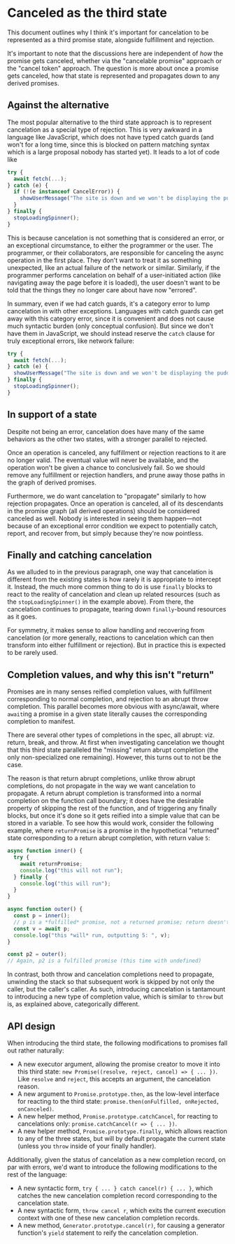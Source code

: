 # Canceled as the third state

This document outlines why I think it's important for cancelation to be represented as a third promise state, alongside fulfillment and rejection.

It's important to note that the discussions here are independent of _how_ the promise gets canceled, whether via the "cancelable promise" approach or the "cancel token" approach. The question is more about once a promise gets canceled, how that state is represented and propagates down to any derived promises.

## Against the alternative

The most popular alternative to the third state approach is to represent cancelation as a special type of rejection. This is very awkward in a language like JavaScript, which does not have typed catch guards (and won't for a long time, since this is blocked on pattern matching syntax which is a large proposal nobody has started yet). It leads to a lot of code like

```js
try {
  await fetch(...);
} catch (e) {
  if (!(e instanceof CancelError)) {
    showUserMessage("The site is down and we won't be displaying the pudding recipes you expected.");
  }
} finally {
  stopLoadingSpinner();
}
```

This is because cancelation is not something that is considered an error, or an exceptional circumstance, to either the programmer or the user. The programmer, or their collaborators, are responsible for canceling the async operation in the first place. They don't want to treat it as something unexpected, like an actual failure of the network or similar. Similarly, if the programmer performs cancelation on behalf of a user-initiated action (like navigating away the page before it is loaded), the user doesn't want to be told that the things they no longer care about have now "errored".

In summary, even if we had catch guards, it's a category error to lump cancelation in with other exceptions. Languages with catch guards can get away with this category error, since it is convenient and does not cause much syntactic burden (only conceptual confusion). But since we don't have them in JavaScript, we should instead reserve the `catch` clause for truly exceptional errors, like network failure:

```js
try {
  await fetch(...);
} catch (e) {
  showUserMessage("The site is down and we won't be displaying the pudding recipes you expected.");
} finally {
  stopLoadingSpinner();
}
```

## In support of a state

Despite not being an error, cancelation does have many of the same behaviors as the other two states, with a stronger parallel to rejected.

Once an operation is canceled, any fulfillment or rejection reactions to it are no longer valid. The eventual value will never be available, and the operation won't be given a chance to conclusively fail. So we should remove any fulfillment or rejection handlers, and prune away those paths in the graph of derived promises.

Furthermore, we do want cancelation to "propagate" similarly to how rejection propagates. Once an operation is canceled, all of its descendants in the promise graph (all derived operations) should be considered canceled as well. Nobody is interested in seeing them happen—not because of an exceptional error condition we expect to potentially catch, report, and recover from, but simply because they're now pointless.

## Finally and catching cancelation

As we alluded to in the previous paragraph, one way that cancelation is different from the existing states is how rarely it is appropriate to intercept it. Instead, the much more common thing to do is use `finally` blocks to react to the reality of cancelation and clean up related resources (such as the `stopLoadingSpinner()` in the example above). From there, the cancelation continues to propagate, tearing down `finally`-bound resources as it goes.

For symmetry, it makes sense to allow handling and recovering from cancelation (or more generally, reactions to cancelation which can then transform into either fulfillment or rejection). But in practice this is expected to be rarely used.

## Completion values, and why this isn't "return"

Promises are in many senses reified completion values, with fulfillment corresponding to normal completion, and rejection to an abrupt throw completion. This parallel becomes more obvious with async/await, where `await`ing a promise in a given state literally causes the corresponding completion to manifest.

There are several other types of completions in the spec, all abrupt: viz. return, break, and throw. At first when investigating cancelation we thought that this third state paralleled the "missing" return abrupt completion (the only non-specialized one remaining). However, this turns out to not be the case.

The reason is that return abrupt completions, unlike throw abrupt completions, do not propagate in the way we want cancelation to propagate. A return abrupt completion is transformed into a normal completion on the function call boundary; it does have the desirable property of skipping the rest of the function, and of triggering any finally blocks, but once it's done so it gets reified into a simple value that can be stored in a variable. To see how this would work, consider the following example, where `returnPromise` is a promise in the hypothetical "returned" state corresponding to a return abrupt completion, with return value `5`:

```js
async function inner() {
  try {
    await returnPromise;
    console.log("this will not run");
  } finally {
    console.log("this will run");
  }
}

async function outer() {
  const p = inner();
  // p is a *fulfilled* promise, not a returned promise; return doesn't propagate
  const v = await p;
  console.log("this *will* run, outputting 5: ", v);
}

const p2 = outer();
// Again, p2 is a fulfilled promise (this time with undefined)
```


In contrast, both throw and cancelation completions need to propagate, unwinding the stack so that subsequent work is skipped by not only the caller, but the caller's caller. As such, introducing cancelation is tantamount to introducing a new type of completion value, which is similar to `throw` but is, as explained above, categorically different.

## API design

When introducing the third state, the following modifications to promises fall out rather naturally:

- A new executor argument, allowing the promise creator to move it into this third state: `new Promise((resolve, reject, cancel) => { ... })`. Like `resolve` and `reject`, this accepts an argument, the cancelation reason.
- A new argument to `Promise.prototype.then`, as the low-level interface for reacting to the third state: `promise.then(onFulfilled, onRejected, onCanceled)`.
- A new helper method, `Promise.prototype.catchCancel`, for reacting to cancelations only: `promise.catchCancel(r => { ... })`.
- A new helper method, `Promise.prototype.finally`, which allows reaction to any of the three states, but will by default propagate the current state (unless you `throw` inside of your finally handler).

Additionally, given the status of cancelation as a new completion record, on par with errors, we'd want to introduce the following modifications to the rest of the language:

- A new syntactic form, `try { ... } catch cancel(r) { ... }`, which catches the new cancelation completion record corresponding to the cancelation state.
- A new syntactic form, `throw cancel r`, which exits the current execution context with one of these new cancelation completion records.
- A new method, `Generator.prototype.cancel(r)`, for causing a generator function's `yield` statement to reify the cancelation completion.
